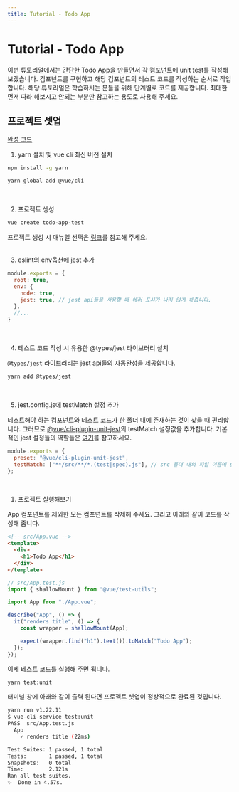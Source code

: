 ```yaml
---
title: Tutorial - Todo App
---
```


# Tutorial - Todo App

이번 튜토리얼에서는 간단한 Todo App을 만들면서 각 컴포넌트에 unit test를 작성해보겠습니다. 컴포넌트를 구현하고 해당 컴포넌트의 테스트 코드를 작성하는 순서로 작업합니다. 해당 튜토리얼은 학습하시는 분들을 위해 단계별로 코드를 제공합니다. 최대한 먼저 따라 해보시고 안되는 부분만 참고하는 용도로 사용해 주세요.

## 프로젝트 셋업
[완성 코드](https://github.com/dngwoodo/vue-todo-app-test/tree/6f2a8fb79aa7bf85db495864ac7f40b2c26ed13f)

1. yarn 설치 및 vue cli 최신 버전 설치   
  ```bash
  npm install -g yarn

  yarn global add @vue/cli
  ```
<br />

2. 프로젝트 생성
  ```bash
  vue create todo-app-test
  ```
  프로젝트 생성 시 매뉴얼 선택은 [링크](https://joshua1988.github.io/vue-camp/testing/vue-test-util.html#%E1%84%85%E1%85%A1%E1%84%8B%E1%85%B5%E1%84%87%E1%85%B3%E1%84%85%E1%85%A5%E1%84%85%E1%85%B5-%E1%84%89%E1%85%A5%E1%86%AF%E1%84%8E%E1%85%B5)를 참고해 주세요.   
<br />

3. eslint의 env옵션에 jest 추가   
  ```js
  module.exports = {
    root: true,
    env: {
      node: true,
      jest: true, // jest api들을 사용할 때 에러 표시가 나지 않게 해줍니다.
    },
    //...
  }
  ```
<br />

4. 테스트 코드 작성 시 유용한 @types/jest 라이브러리 설치   
   
  `@types/jest` 라이브러리는 jest api들의 자동완성을 제공합니다.
  ```bash
  yarn add @types/jest
  ```
<br />

5. jest.config.js에 testMatch 설정 추가   
    
  테스트해야 하는 컴포넌트와 테스트 코드가 한 폴더 내에 존재하는 것이 찾을 때 편리합니다. 그러므로 [@vue/cli-plugin-unit-jest](https://github.com/vuejs/vue-cli/blob/dev/packages/%40vue/cli-plugin-unit-jest/presets/default/jest-preset.js)의 testMatch 설정값을 추가합니다. 기본적인 jest 설정들의 역할들은 [여기](https://joshua1988.github.io/vue-camp/testing/vue-test-util.html#%E1%84%91%E1%85%A2%E1%84%8F%E1%85%B5%E1%84%8C%E1%85%B5-json-%E1%84%89%E1%85%A5%E1%86%AF%E1%84%8C%E1%85%A5%E1%86%BC)를 참고하세요.
  
  ```js
  module.exports = {
    preset: "@vue/cli-plugin-unit-jest",
    testMatch: ["**/src/**/*.(test|spec).js"], // src 폴더 내의 파일 이름에 spec이나 test가 포함돼 있다면 테스트를 수행합니다.
  };
  ```
<br />

1. 프로젝트 실행해보기   
   
  App 컴포넌트를 제외한 모든 컴포넌트를 삭제해 주세요. 그리고 아래와 같이 코드를 작성해 줍니다.
  ```html
  <!-- src/App.vue -->
  <template>
    <div>
      <h1>Todo App</h1>
    </div>
  </template>
  ```
  ```js
  // src/App.test.js
  import { shallowMount } from "@vue/test-utils";

  import App from "./App.vue";

  describe("App", () => {
    it("renders title", () => {
      const wrapper = shallowMount(App);

      expect(wrapper.find("h1").text()).toMatch("Todo App");
    });
  });
  ```
  이제 테스트 코드를 실행해 주면 됩니다.
  ```bash
  yarn test:unit
  ```
  
  터미널 창에 아래와 같이 출력 된다면 프로젝트 셋업이 정상적으로 완료된 것입니다.
  ```bash
  yarn run v1.22.11
  $ vue-cli-service test:unit
  PASS  src/App.test.js
    App
      ✓ renders title (22ms)

  Test Suites: 1 passed, 1 total
  Tests:       1 passed, 1 total
  Snapshots:   0 total
  Time:        2.121s
  Ran all test suites.
  ✨  Done in 4.57s.
  ```